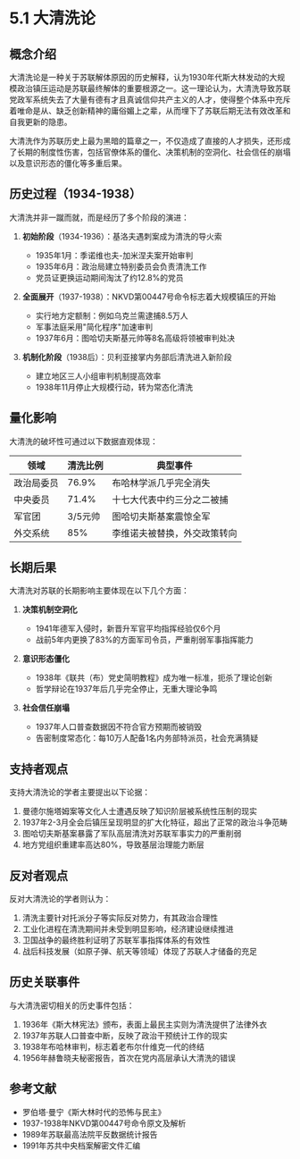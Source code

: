 # 5.1 大清洗论

## 概念介绍

大清洗论是一种关于苏联解体原因的历史解释，认为1930年代斯大林发动的大规模政治镇压运动是苏联最终解体的重要根源之一。这一理论认为，大清洗导致苏联党政军系统失去了大量有德有才且真诚信仰共产主义的人才，使得整个体系中充斥着唯命是从、缺乏创新精神的庸俗媚上之辈，从而埋下了苏联后期无法有效改革和自我更新的隐患。

大清洗作为苏联历史上最为黑暗的篇章之一，不仅造成了直接的人才损失，还形成了长期的制度性伤害，包括官僚体系的僵化、决策机制的空洞化、社会信任的崩塌以及意识形态的僵化等多重后果。

## 历史过程（1934-1938）

大清洗并非一蹴而就，而是经历了多个阶段的演进：

1. **初始阶段**（1934-1936）：基洛夫遇刺案成为清洗的导火索
   - 1935年1月：季诺维也夫-加米涅夫案开始审判
   - 1935年6月：政治局建立特别委员会负责清洗工作
   - 党员证更换运动期间淘汰了约12.8%的党员

2. **全面展开**（1937-1938）：NKVD第00447号命令标志着大规模镇压的开始
   - 实行地方定额制：例如乌克兰需逮捕8.5万人
   - 军事法庭采用"简化程序"加速审判
   - 1937年6月：图哈切夫斯基元帅等8名高级将领被审判处决

3. **机制化阶段**（1938后）：贝利亚接掌内务部后清洗进入新阶段
   - 建立地区三人小组审判机制提高效率
   - 1938年11月停止大规模行动，转为常态化清洗

## 量化影响

大清洗的破坏性可通过以下数据直观体现：

| 领域        | 清洗比例 | 典型事件 |
|-------------|---------|----------|
| 政治局委员  | 76.9%   | 布哈林学派几乎完全消失 |
| 中央委员    | 71.4%   | 十七大代表中约三分之二被捕 |
| 军官团      | 3/5元帅 | 图哈切夫斯基案震惊全军 |
| 外交系统    | 85%     | 李维诺夫被替换，外交政策转向 |

## 长期后果

大清洗对苏联的长期影响主要体现在以下几个方面：

1. **决策机制空洞化**
   - 1941年德军入侵时，新晋升军官平均指挥经验仅6个月
   - 战前5年内更换了83%的方面军司令员，严重削弱军事指挥能力

2. **意识形态僵化**
   - 1938年《联共（布）党史简明教程》成为唯一标准，扼杀了理论创新
   - 哲学辩论在1937年后几乎完全停止，无重大理论争鸣

3. **社会信任崩塌**
   - 1937年人口普查数据因不符合官方预期而被销毁
   - 告密制度常态化：每10万人配备1名内务部特派员，社会充满猜疑

## 支持者观点

支持大清洗论的学者主要提出以下论据：

1. 曼德尔施塔姆案等文化人士遭遇反映了知识阶层被系统性压制的现实
2. 1937年2-3月全会后镇压呈现明显的扩大化特征，超出了正常的政治斗争范畴
3. 图哈切夫斯基案暴露了军队高层清洗对苏联军事实力的严重削弱
4. 地方党组织重建率高达80%，导致基层治理能力断层

## 反对者观点

反对大清洗论的学者则认为：

1. 清洗主要针对托派分子等实际反对势力，有其政治合理性
2. 工业化进程在清洗期间并未受到明显影响，经济建设继续推进
3. 卫国战争的最终胜利证明了苏联军事指挥体系的有效性
4. 战后科技发展（如原子弹、航天等领域）体现了苏联人才储备的充足

## 历史关联事件

与大清洗密切相关的历史事件包括：

1. 1936年《斯大林宪法》颁布，表面上最民主实则为清洗提供了法律外衣
2. 1937年苏联人口普查中断，反映了政治干预统计工作的现实
3. 1938年布哈林审判，标志着老布尔什维克一代的终结
4. 1956年赫鲁晓夫秘密报告，首次在党内高层承认大清洗的错误

## 参考文献

- 罗伯塔·曼宁《斯大林时代的恐怖与民主》
- 1937-1938年NKVD第00447号命令原文及解析
- 1989年苏联最高法院平反数据统计报告
- 1991年苏共中央档案解密文件汇编